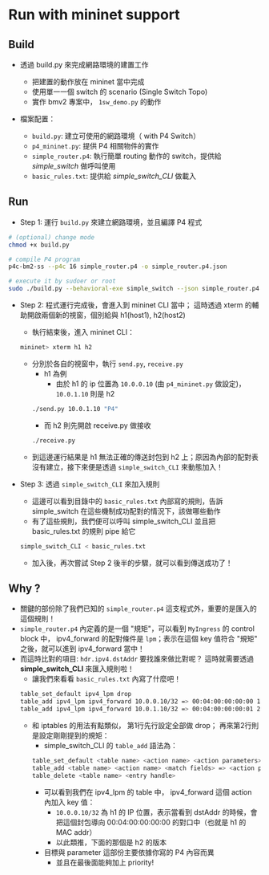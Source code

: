 # Run with mininet support 

## Build 

* 透過 build.py 來完成網路環境的建置工作
    * 把建置的動作放在 mininet 當中完成
    * 使用單一一個 switch 的 scenario (Single Switch Topo)
    * 實作 bmv2 專案中， `1sw_demo.py` 的動作

* 檔案配置：
    * `build.py`: 建立可使用的網路環境（ with P4 Switch）
    * `p4_mininet.py`: 提供 P4 相關物件的實作
    * `simple_router.p4`: 執行簡單 routing 動作的 switch，提供給 *simple_switch* 做呼叫使用
    * `basic_rules.txt`: 提供給 *simple_switch_CLI* 做載入

## Run

* Step 1: 運行 `build.py` 來建立網路環境，並且編譯 P4 程式

```bash
# (optional) change mode
chmod +x build.py

# compile P4 program
p4c-bm2-ss --p4c 16 simple_router.p4 -o simple_router.p4.json

# execute it by sudoer or root
sudo ./build.py --behavioral-exe simple_switch --json simple_router.p4.json
```

* Step 2: 程式運行完成後，會進入到 mininet CLI 當中； 這時透過 xterm 的輔助開啟兩個新的視窗，個別給與 h1(host1), h2(host2)
    * 執行結束後，進入 mininet CLI：
    ```bash
    mininet> xterm h1 h2
    ```
    * 分別於各自的視窗中，執行 `send.py`, `receive.py`
        * h1 為例
            * 由於 h1 的 ip 位置為 `10.0.0.10` (由 `p4_mininet.py` 做設定)，`10.0.1.10` 則是 h2
        ```bash
        ./send.py 10.0.1.10 "P4"
        ```
        * 而 h2 則先開啟 receive.py 做接收
        ```bash
        ./receive.py
        ```
    * 到這邊運行結果是 h1 無法正確的傳送封包到 h2 上；原因為內部的配對表沒有建立，接下來便是透過 `simple_switch_CLI` 來動態加入！

* Step 3: 透過 `simple_switch_CLI` 來加入規則
    * 這邊可以看到目錄中的 `basic_rules.txt` 內部寫的規則，告訴 simple_switch 在這些機制成功配對的情況下，該做哪些動作
    * 有了這些規則，我們便可以呼叫 simple_switch_CLI 並且把 basic_rules.txt 的規則 pipe 給它
    ```bash
    simple_switch_CLI < basic_rules.txt
    ```
    * 加入後，再次嘗試 Step 2 後半的步驟，就可以看到傳送成功了！

## Why ?

* 關鍵的部份除了我們已知的 `simple_router.p4` 這支程式外，重要的是匯入的這個規則！
* `simple_router.p4` 內定義的是一個 "規矩"，可以看到 `MyIngress` 的 control block 中， ipv4_forward 的配對條件是 `lpm`；表示在這個 key 值符合 "規矩" 之後，就可以進到 ipv4_forward 當中！
* 而這時比對的項目: `hdr.ipv4.dstAddr` 要找誰來做比對呢？ 這時就需要透過 **simple_switch_CLI** 來匯入規則啦！
    * 讓我們來看看 `basic_rules.txt` 內寫了什麼吧！
    ```bash
    table_set_default ipv4_lpm drop
    table_add ipv4_lpm ipv4_forward 10.0.0.10/32 => 00:04:00:00:00:00 1
    table_add ipv4_lpm ipv4_forward 10.0.1.10/32 => 00:04:00:00:00:01 2
    ```
    * 和 iptables 的用法有點類似， 第1行先行設定全部做 drop； 再來第2行則是設定剛剛提到的規矩：
        * simple_switch_CLI 的 `table_add` 語法為：
        ```bash
        table_set_default <table name> <action name> <action parameters>
        table_add <table name> <action name> <match fields> => <action parameters> [priority]
        table_delete <table name> <entry handle>
        ```
        * 可以看到我們在 ipv4_lpm 的 table 中， ipv4_forward 這個 action 內加入 key 值：
            * `10.0.0.10/32` 為 h1 的 IP 位置，表示當看到 dstAddr 的時候，會把這個封包導向 00:04:00:00:00:00 的對口中（也就是 h1 的 MAC addr）
            * 以此類推，下面的那個是 h2 的版本
        * 目標與 parameter 這部份主要依據你寫的 P4 內容而異
            * 並且在最後面能夠加上 priority!